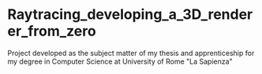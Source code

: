 # Raytracing_developing_a_3D_renderer_from_zero
Project developed as the subject matter of my thesis and apprenticeship for my degree in Computer Science at University of Rome  "La Sapienza"

